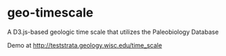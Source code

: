 geo-timescale
=============

A D3.js-based geologic time scale that utilizes the Paleobiology Database

Demo at http://teststrata.geology.wisc.edu/time_scale
